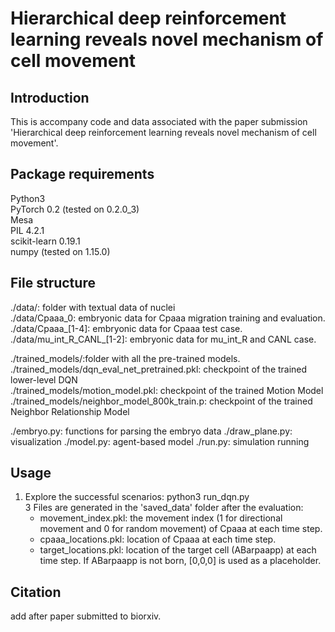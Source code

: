 # Hierarchical deep reinforcement learning reveals novel mechanism of cell movement

## Introduction
This is accompany code and data associated with the paper submission 'Hierarchical deep reinforcement learning reveals novel mechanism of cell movement'.

## Package requirements
  Python3 <br />
  PyTorch 0.2 (tested on 0.2.0_3) <br />
  Mesa <br />
  PIL 4.2.1 <br />
  scikit-learn 0.19.1 <br />
  numpy (tested on 1.15.0) <br />
  
## File structure
  ./data/: folder with textual data of nuclei <br />
  ./data/Cpaaa_0: embryonic data for Cpaaa migration training and evaluation. <br />
  ./data/Cpaaa_[1-4]: embryonic data for Cpaaa test case. <br />
  ./data/mu_int_R_CANL_[1-2]: embryonic data for mu_int_R and CANL case. <br />
  
  ./trained_models/:folder with all the pre-trained models. <br />
  ./trained_models/dqn_eval_net_pretrained.pkl: checkpoint of the trained lower-level DQN <br />
  ./trained_models/motion_model.pkl: checkpoint of the trained Motion Model <br />
  ./trained_models/neighbor_model_800k_train.p: checkpoint of the trained Neighbor Relationship Model <br />
  
  ./embryo.py: functions for parsing the embryo data
  ./draw_plane.py: visualization
  ./model.py: agent-based model
  ./run.py: simulation running

## Usage
1. Explore the successful scenarios: python3 run_dqn.py <br />
   3 Files are generated in the 'saved_data' folder after the evaluation: <br />
     - movement_index.pkl: the movement index (1 for directional movement and 0 for random movement) of Cpaaa at each time step. <br />
     - cpaaa_locations.pkl: location of Cpaaa at each time step. <br />
     - target_locations.pkl: location of the target cell (ABarpaapp) at each time step. If ABarpaapp is not born, [0,0,0] is used as a placeholder. <br />

## Citation
add after paper submitted to biorxiv.


